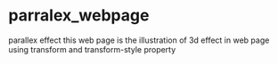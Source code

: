# parralex_webpage
parallex effect 
this web page is the illustration of 3d effect in web page using transform and transform-style property
